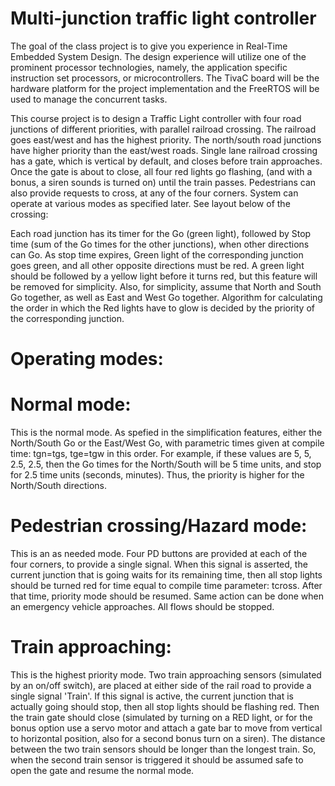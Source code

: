 # Multi-junction traffic light controller 
The goal of the class project is to give you experience in Real-Time Embedded System Design. The design experience will utilize one of the prominent processor technologies, namely, the application specific instruction set processors, or microcontrollers. The TivaC board will be the hardware platform for the project implementation and the FreeRTOS will be used to manage the concurrent tasks.

This course project is to design a Traffic Light controller with four road junctions of different priorities, with parallel railroad crossing. The railroad goes east/west and has the highest priority. The north/south road junctions have higher priority than the east/west roads. Single lane railroad crossing has a gate, which is vertical by default, and closes before train approaches. Once the gate is about to close, all four red lights go flashing, (and with a bonus, a siren sounds is turned on) until the train passes. Pedestrians can also provide requests to cross, at any of the four corners. System can operate at various modes as specified later. See layout below of the crossing:


Each road junction has its timer for the Go (green light), followed by Stop time (sum of the Go times for the other junctions), when other directions can Go. As stop time expires, Green light of the corresponding junction goes green, and all other opposite directions must be red. A green light should be followed by a yellow light before it turns red, but this feature will be removed for simplicity. Also, for simplicity, assume that North and South Go together, as well as East and West Go together. Algorithm for calculating the order in which the Red lights have to glow is decided by the priority of the corresponding junction. 

# Operating modes: 

# Normal mode: 
This is the normal mode. As spefied in the simplification features, either the North/South Go or the East/West Go, with parametric times given at compile time: tgn=tgs, tge=tgw in this order. For example, if these values are 5, 5, 2.5, 2.5, then the Go times for the North/South will be 5 time units, and stop for 2.5 time units (seconds, minutes). Thus, the priority is higher for the North/South directions. 

# Pedestrian crossing/Hazard mode: 
This is an as needed mode. Four PD buttons are provided at each of the four corners, to provide a single signal. When this signal is asserted, the current junction that is going waits for its remaining time, then all stop lights should be turned red for time equal to compile time parameter: tcross. After that time, priority mode should be resumed. Same action can be done when an emergency vehicle approaches. All flows should be stopped. 

# Train approaching: 
This is the highest priority mode. Two train approaching sensors (simulated by an on/off switch), are placed at either side of the rail road to provide a single signal 'Train'. If this signal is active, the current junction that is actually going should stop, then all stop lights should be flashing red. Then the train gate should close (simulated by turning on a RED light, or for the bonus option use a servo motor and attach a gate bar to move from vertical to horizontal position, also for a second bonus turn on a siren). The distance between the two train sensors should be longer than the longest train. So, when the second train sensor is triggered it should be assumed safe to open the gate and resume the normal mode.
